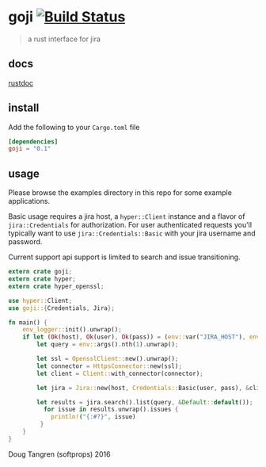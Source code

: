 # goji [![Build Status](https://travis-ci.org/softprops/goji.svg?branch=master)](https://travis-ci.org/softprops/goji)

> a rust interface for jira

## docs

[rustdoc](https://softprops.github.io/goji)

## install

Add the following to your `Cargo.toml` file

```toml
[dependencies]
goji = "0.1"
```

## usage

Please browse the examples directory in this repo for some example applications.

Basic usage requires a jira host, a `hyper::Client` instance and a flavor of `jira::Credentials` for authorization. For user authenticated requests you'll typically want to use `jira::Credentials::Basic` with your jira username and password.

Current support api support is limited to search and issue transitioning.

```rust
extern crate goji;
extern crate hyper;
extern crate hyper_openssl;

use hyper::Client;
use goji::{Credentials, Jira};

fn main() {
    env_logger::init().unwrap();
    if let (Ok(host), Ok(user), Ok(pass)) = (env::var("JIRA_HOST"), env::var("JIRA_USER"), env::var("JIRA_PASS")) {
        let query = env::args().nth(1).unwrap();

        let ssl = OpensslClient::new().unwrap();
        let connector = HttpsConnector::new(ssl);
        let client = Client::with_connector(connector);

        let jira = Jira::new(host, Credentials::Basic(user, pass), &client);

        let results = jira.search().list(query, &Default::default());
          for issue in results.unwrap().issues {
            println!("{:#?}", issue)
         }
    }
}
```

Doug Tangren (softprops) 2016
